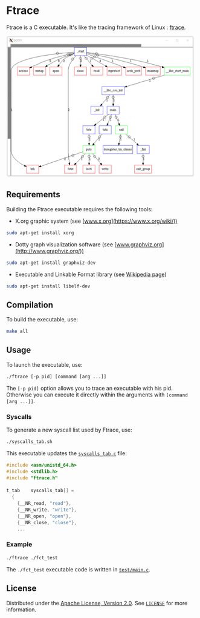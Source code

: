 # Ftrace

Ftrace is a C executable. It's like the tracing framework of Linux : [ftrace](https://en.wikipedia.org/wiki/Ftrace).

<img src="img/preview.png" width="500" title="Ftrace preview">

## Requirements

Building the Ftrace executable requires the following tools:
- X.org graphic system (see [www.x.org](https://www.x.org/wiki/))
```bash
sudo apt-get install xorg
```
- Dotty graph visualization software (see [www.graphviz.org](http://www.graphviz.org/))
```bash
sudo apt-get install graphviz-dev
```
- Executable and Linkable Format library (see [Wikipedia page](https://fr.wikipedia.org/wiki/Executable_and_Linkable_Format))
```bash
sudo apt-get install libelf-dev
```

## Compilation

To build the executable, use:
```bash
make all
```

## Usage

To launch the executable, use:
```bash
./ftrace [-p pid] [command [arg ...]]
```

The `[-p pid]` option allows you to trace an executable with his pid. Otherwise you can execute it directly within the arguments with `[command [arg ...]]`.

### Syscalls

To generate a new syscall list used by Ftrace, use:
```bash
./syscalls_tab.sh
```

This executable updates the [`syscalls_tab.c`](syscalls_tab.c) file:
```C
#include <asm/unistd_64.h>
#include <stdlib.h>
#include "ftrace.h"

t_tab    syscalls_tab[] =
  {
    {__NR_read, "read"},
    {__NR_write, "write"},
    {__NR_open, "open"},
    {__NR_close, "close"},
    ...
```

### Example

```bash
./ftrace ./fct_test
```

The `./fct_test` executable code is written in [`test/main.c`](test/main.c).

## License

Distributed under the [Apache License, Version 2.0](http://www.apache.org/licenses/). See [`LICENSE`](LICENSE) for more information.
